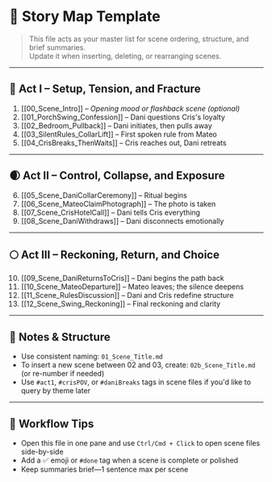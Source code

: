 # 🧭 Story Map Template

> This file acts as your master list for scene ordering, structure, and brief summaries.  
> Update it when inserting, deleting, or rearranging scenes.

---

## 📘 Act I – Setup, Tension, and Fracture

1. [[00_Scene_Intro]] – *Opening mood or flashback scene (optional)*
2. [[01_PorchSwing_Confession]] – Dani questions Cris's loyalty
3. [[02_Bedroom_Pullback]] – Dani initiates, then pulls away
4. [[03_SilentRules_CollarLift]] – First spoken rule from Mateo
5. [[04_CrisBreaks_ThenWaits]] – Cris reaches out, Dani retreats

---

## 🌒 Act II – Control, Collapse, and Exposure

6. [[05_Scene_DaniCollarCeremony]] – Ritual begins
7. [[06_Scene_MateoClaimPhotograph]] – The photo is taken
8. [[07_Scene_CrisHotelCall]] – Dani tells Cris everything
9. [[08_Scene_DaniWithdraws]] – Dani disconnects emotionally

---

## 🌕 Act III – Reckoning, Return, and Choice

10. [[09_Scene_DaniReturnsToCris]] – Dani begins the path back
11. [[10_Scene_MateoDeparture]] – Mateo leaves; the silence deepens
12. [[11_Scene_RulesDiscussion]] – Dani and Cris redefine structure
13. [[12_Scene_Swing_Reckoning]] – Final reckoning and clarity

---

## 🧠 Notes & Structure

- Use consistent naming: `01_Scene_Title.md`
- To insert a new scene between 02 and 03, create: `02b_Scene_Title.md` (or re-number if needed)
- Use `#act1`, `#crisPOV`, or `#daniBreaks` tags in scene files if you'd like to query by theme later

---

## 🔄 Workflow Tips

- Open this file in one pane and use `Ctrl/Cmd + Click` to open scene files side-by-side
- Add a ✅ emoji or `#done` tag when a scene is complete or polished
- Keep summaries brief—1 sentence max per scene

